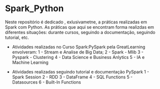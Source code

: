 # Spark_Python

Neste repositório é dedicado , exlusivametne, a práticas realizadas em Spark com Python. As práticas que aqui se encontram forma realizdas em diferentes situações: durante cursos, seguindo a documentação, seguindo tutorial, etc. 

- Atividades realizadas no Curso Spark:PySpark pela GreatLearning envolveram:
  1 - Stream e Analise de Big Data;
  2 - Spark - Mlib
  3 - Pyspark - Clustering
  4 - Data Science e Business Anlytics 
  5 - IA e Machine Learning
  
- Atividades realizadas seguindo tutorial e documentação PySpark
  1 - Spark Session
  2 - RDD
  3 - DataFrame
  4 - SQL Functions
  5 - Datasources
  6 - Built-In Functions
